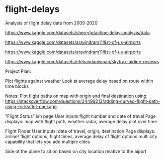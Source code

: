 # flight-delays
Analysis of flight delay data from 2009-2020

https://www.kaggle.com/datasets/sherrytp/airline-delay-analysis/data

https://www.kaggle.com/datasets/aravindram11/list-of-us-airports

https://www.kaggle.com/datasets/aravindram11/list-of-us-airports

https://www.kaggle.com/datasets/efehandanisman/skytrax-airline-reviews

Project Plan:




Plot flights against weather
Look at average delay based on route within time blocks


Notes:
Plot flight paths on map with origin and final destination using:
    https://stackoverflow.com/questions/34499212/adding-curved-flight-path-using-rs-leaflet-package
  
"Flight Status" ish page
    User inputs flight number and date of travel
    Page displays: map with flight path, weather radar, average delay plot over time
    
 Flight Finder
    User inputs: date of travel, origin, destination
    Page displays: airline/ flight options, flight times, average delay of flight options
    multi city capability that lets you add multiple cities


 Side of the plane to sit on based on city location relative to the aiport
 